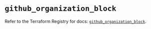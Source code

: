 # `github_organization_block`

Refer to the Terraform Registry for docs: [`github_organization_block`](https://registry.terraform.io/providers/integrations/github/6.6.0/docs/resources/organization_block).
